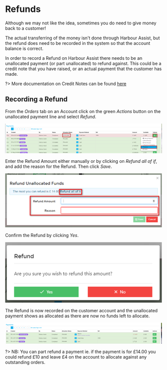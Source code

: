 # Refunds

Although we may not like the idea, sometimes you do need to give money back to a customer!

The actual transferring of the money isn't done through Harbour Assist, but the refund does need to be recorded in the system so that the account balance is correct.

In order to record a Refund on Harbour Assist there needs to be an unallocated payment (or part unallocated) to refund against.  This could be a credit note that you have raised, or an actual payment that the customer has made.

?> More documentation on Credit Notes can be found [here](AccountsOrdersPayments/CreditNotes.md)

## Recording a Refund

From the *Orders* tab on an Account click on the green *Actions* button on the unallocated payment line and select *Refund*.

![image-20200708135058298](image-20200708135058298.png)

Enter the Refund Amount either manually or by clicking on *Refund all of if*, and add the reason for the Refund.  Then click *Save*.

![image-20200708135302812](image-20200708135302812.png)

Confirm the Refund by clicking *Yes*.

![image-20200708135456237](image-20200708135456237.png)

The Refund is now recorded on the customer account and the unallocated payment shows as allocated as there are now no funds left to allocate.

![image-20200708135729519](image-20200708135729519.png)

?> NB: You can part refund a payment ie. if the payment is for £14.00 you could refund £10 and leave £4 on the account to allocate against any outstanding orders.
